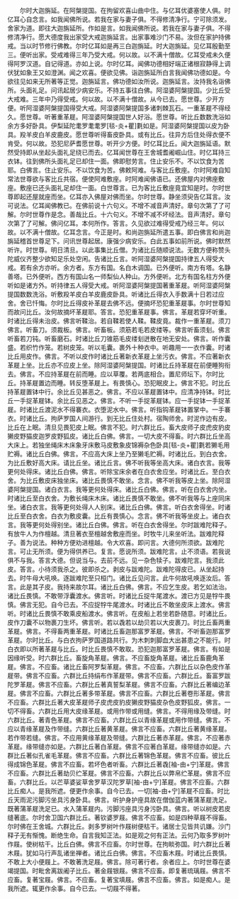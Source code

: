 <!-- { "loadSidebar": true } -->
　　尔时大迦旃延。在阿槃提国。在拘留欢喜山曲中住。与亿耳优婆塞使人俱。时亿耳心自念言。如我闻佛所说。若我在家与妻子俱。不得修清净行。宁可除须发。舍家为道。即往大迦旃延所。作如是言。如我闻佛所说。若我在家与妻子俱。不得修清净行。愿大德度我出家受大戒迦旃延言。出家事难沙门不易。汝但在家护持佛戒。当以时节修行佛教。尔时亿耳如是再三白迦旃延。时大迦旃延。见亿耳殷勤至三。便听出家。受戒难得三年乃受大戒。何以故。以不满十僧故。亿耳受戒未久便得阿罗汉道。自记得道。亦如上说。尔时亿耳。闻佛功德相好端正诸根寂静得上调伏犹如象王又如澄渊。闻之欢喜。便欲见佛。诣迦旃延所白言我闻佛功德如是。今欲往见如来无所著等正觉。迦旃延言。佛功德如汝所说。迦旃延言。汝持我名诣佛所。头面礼足。问讯起居少病安乐。不持五事往白佛。阿湿婆阿槃提国。少比丘受大戒难。三年中乃得受戒。何以故。以不满十僧故。从今已去。愿世尊。少开方便。听阿湿婆阿槃提国得受大戒。阿湿婆阿槃提国多诸刺棘瓦石。一重革屣不得经久。愿世尊。听著重革屣。阿湿婆阿槃提国世人好浴。愿世尊。听比丘数数洗浴如余方多好卧具。伊梨延陀耄罗耄耄罗[毯-炎+瞿]氀如是。阿湿婆阿槃提国以皮为卧具。羖羊皮白羊皮鹿皮。愿世尊听得畜皮卧具。或有比丘。往异方后住处得衣便不肯受。何以故。恐犯尼萨耆愿世尊。听开少方便。时亿耳比丘。闻大迦旃延语。默然受持即从坐起头面礼足绕已而去。亿耳闻世尊在王舍城耆阇崛山住。时亿耳持三衣钵。往到佛所头面礼足已却住一面。佛即慰劳言。住止安乐不。不以饮食为苦耶。白佛言。住止安乐。不以饮食为苦。佛敕阿难。与客比丘敷座。尔时阿难自知常法世尊欲与客比丘共宿。便使阿难敷座。时阿难闻佛语已。还佛屋内对佛座敷座。敷座已还头面礼足却住一面。白世尊言。已为客比丘敷座竟宜知是时。尔时世尊即起还屋就座而坐。亿耳亦入佛屋对佛而坐。尔时世尊。静坐须臾告亿耳言。汝可说法。亿耳闻佛教已。在佛前说十六句义。不增不减音声清好。章句次第了了可解。尔时世尊作是念。善哉比丘。十六句义。不增不减不坏经法。音声清好。章句次第了了可解。佛问亿耳。本何所作。答言。久见欲过难得受戒乃经三年。何以故。以不满十僧故。亿耳念言。今正是时。和尚迦旃延所遣五事。即白佛言和尚迦旃延稽首世尊足下。问讯世尊起居。康强少病安乐。白此五事如前所说。佛时默然听许。时世尊。明日清旦。以此事集比丘僧。为诸比丘随顺说法。无数方便称赞头陀威仪齐整少欲知足乐处空闲。告诸比丘言。听阿湿婆阿槃提国持律五人得受大戒。若有余方亦听。余方者。东方有国。名白木调国。已外便听。南方有塔。名静善塔。已外便听。西方有国山名一师梨仙人种山。方外便听。北方有国名柱方外便听如是诸方外。听持律五人得受大戒。听阿湿婆阿槃提国著重革屣。听阿湿婆阿槃提国数数洗浴。听敷羖羊皮白羊皮鹿皮卧具。听诸比丘得衣入手数满十日若过应舍。舍已忏悔。尔时比丘得皮补革屣去佛不远。便摘坏恐犯重革屣事。尔时世尊知而故问比丘。汝何故摘坏革屣耶。答言。恐犯重革屣事。佛言。革屣若穿坏听重。时诸比丘得未治皮。佛言听鞣治。若自鞣若使人鞣。鞣皮竟。裁作一重革屣。须刀佛言。听畜刀。须裁板。佛言。听畜板。须筋若毛若皮缕等。佛言听畜须刬。佛言听畜若刀钝。听畜磨石。时诸比丘刀锥筋毛皮缕刬迸散在地无安处。佛言。听作囊盛。若织竹作笼。若树皮笼。听以毛囊。裹外十种衣中。听趣用一一衣作囊。时诸比丘用皮作。佛言。不听以皮作时诸比丘著新衣革屣上坐污衣。佛言。不应著新衣革屣上坐。比丘亦不应皮上坐。除阿湿婆阿槃提国。时诸比丘持革屣在前便睡狗衔去。佛言。不应持革屣在前而睡。应以草覆。若两底相合。置尼师坛下。尔时比丘。持革屣置边而睡。转反堕革屣上。有畏慎心。恐犯眠皮上。佛言不犯。时比丘持革屣置钵中行。余比丘见甚恶之。佛言。不应以革屣置钵中。应清净持钵。时比丘一手捉革屣钵。余比丘见恶之。佛言。不听一手捉革屣钵。应一手捉钵一手捉革屣。时诸比丘渡泥水不得褰衣。衣堕泥水中。佛言。听指钩革屣钵置掌中。一手褰衣。时诸比丘。拘萨罗国人间游行。到无比丘住处村。宿陶师舍。时泥作边有皮。比丘在上眠。清旦见畏犯皮上眠。佛言不犯。时六群比丘。畜大皮师子皮虎皮豹皮獭皮野猫皮迦罗皮野狐皮。诸比丘白佛。佛言。一切大皮不得畜。时六群比丘坐高大床上。若独坐绳床木床象牙床敷马皮敷象皮锦褥杂色卧具[毯-炎+瞿]氀若獭毛用贮褥。诸比丘白佛。佛言。不应高大床上坐乃至獭毛贮褥。时诸比丘。到白衣舍。为比丘敷好高大床。请比丘坐。诸比丘言。佛不听我等坐高大床。诸白衣言。我等更何处得床。诸比丘白佛。佛言。听除宝床余者在白衣舍应坐。时诸比丘。至白衣舍。为比丘敷皮床独坐床。诸比丘畏慎不敢坐。念言。佛不听我等皮上坐。除阿湿婆阿槃提国。诸白衣言。我等更何处得床。诸比丘白佛。佛言。听在白衣舍内坐。时诸比丘至白衣舍。为敷长绳床木床。诸比丘畏慎不敢坐。佛不听我等与上座同床坐。诸白衣言。我等更何处得人人别床。诸比丘白佛。佛言。听白衣舍得坐。时诸比丘至白衣舍。白衣为敷皮囊。比丘有畏慎心。念言。佛不听我等坐皮上。诸白衣言。我等更何处得别坐。诸比丘白佛。佛言。听在白衣舍得坐。尔时跋难陀释子。有放牛人为作檀越。清旦著衣至檀越舍敷座而坐。时牧牛儿来坐听法。跋难陀释子。善为说法。种种方便劝进檀越。令大欢喜。即问言。大德何所须欲。跋难陀言。可止无所须。便为得供养已。复言。愿说所须。跋难陀言。止不须语。若我说俱不与我。答言大德。但说当与。去前不远。见一杂色犊子。跋难陀言。我须此皮。答言。小待须我杀之。彼即杀之。剥皮与跋难陀。跋难陀得皮已。从坐起持去。时牛母大吼唤。逐跋难陀至只桓门。诸比丘见问言。此牛何故吼唤逐汝后。答言。此是其子皮。我持来故尔耳。诸比丘白佛。佛言。不应乞生皮。若乞如法治。诸比丘畏慎。不敢带浮囊渡水。佛言听。时诸比丘捉牛尾渡水。渡已方见是牸牛畏慎。佛言无犯。自今已去。不应捉牸牛尾渡水。时诸比丘不敢坐皮床上渡水。佛言听。时诸比丘畏慎不敢乘皮船渡水。佛言听。在皮船上若坐若卧随意。时诸比丘。皮作刀囊不以物裹刀生坏。佛言听。若以毳若以劫贝若以大皮裹刀。时比丘畜两重革屣。佛言。不得畜两重革屣。时诸比丘畜迦那富罗革屣。佛言。不听畜迦那富罗革屣。尔时比丘。与白衣拘萨罗国道路共行。为木刺刺脚血大出甚患之不能行。时白衣即以所著革屣与比丘。时比丘畏慎不敢取。恐犯迦那富罗革屣。佛言。有如是因缘听受。时六群比丘。畜旋角革屣。佛言。不应畜旋角革屣。诸比丘畜鹿角革屣。佛言。不应畜。诸比丘畜阿罗梨革屣。佛言。不应畜。六群比丘以杂色皮作革屣带。佛言不应畜。六群比丘持绢布作革屣带。佛言不应畜。六群比丘。畜富罗跋陀罗革屣。佛言不应畜。六群比丘著真誓梨革屣。佛言不应畜。六群比丘著编边革屣。佛言不应畜。六群比丘著多带革屣。佛言不应畜。六群比丘著卷形革屣。佛言不应畜。六群比丘著大皮革屣师子皮虎皮豹皮獭皮野猫皮杂色皮野狐皮。佛言。一切不得畜。六群比丘用大皮缘革屣。或用作带或用缝。佛言。不得用缘及带缝。时六群比丘。著青色革屣。佛言不应畜。六群比丘以青缘革屣或用作带缝。佛言。不应以青缘革屣及作带缝。六群比丘著黄革屣。佛言不应畜。六群比丘著黄缘革屣。若作带若缝。佛言。不应用黄缘革屣及带缝。六群比丘著赤革屣。佛言。不应著赤革屣。缘带缝亦如是。六群比丘著白革屣。佛言不应著白革屣。缘带缝亦如是。六群比丘著似孔雀毛革屣。佛言不应畜。六群比丘著锦色革屣。佛言不应畜。彼比丘得成锦色革屣。佛言不应畜。若坏色者听畜。六群比丘著毳[袖-由+宁]革屣。佛言不应畜。六群比丘著劫贝纻革屣。佛言不应畜。六群比丘以弊帛纻革屣。佛言不应畜。六群比丘。以芒草婆娑草舍罗草汉陀罗草[袖-由+宁]革屣。佛言不应畜。六群比丘痴人。是我所遮。便更作余事。自今已去。一切[袖-由+宁]革屣不应畜。时比丘天雨泥污脚污坐具污身卧具。佛言。听护身护座具故在僧伽蓝内著蒲革屣洗足。既著蒲革屣洗足已。水入蒲革屣内。污脚污座具污身污卧具。佛言。听以树皮若皮缝著底。尔时舍卫国六群比丘。著钦婆罗屐。佛言不应畜。如是四种草屐不得畜。尔时佛在王舍城。六群比丘。剥多罗树叶作屐树便枯干。诸居士见皆共讥嫌。沙门释子无有惭愧。断绝生命。自言我知正法。如是观之何有正法。云何乃取多罗树叶作屐。使树枯干。比丘白佛。佛言不应畜。尔时世尊。在拘睒弥国。时六群比丘著木屐。犹如马行声乱诸坐禅者。诸比丘白佛。佛言。不应畜木屐。时诸比丘畏慎。不敢上大小便屐上。不敢著洗足屐。佛言。除可著行者。余者应上。尔时世尊在婆竭提国。时毗舍离跋阇子比丘。著金屐银屐。佛言不应畜。即复著琉璃屐。佛言不应畜。复著宝屐。佛言。不应畜。复著宝填屐。佛言不应畜。佛言。如是痴人。是我所遮。辄更作余事。自今已去。一切屐不得著。
